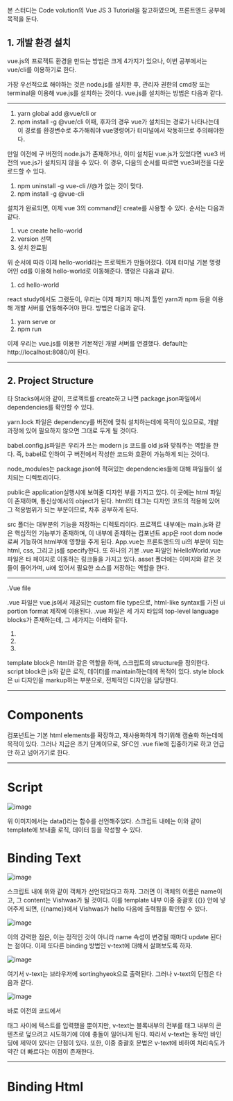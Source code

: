 본 스터디는 Code volution의 Vue JS 3 Tutorial을 참고하였으며, 프론트엔드 공부에 목적을 둔다.

## 1. 개발 환경 설치

vue.js의 프로젝트 환경을 만드는 방법은 크게 4가지가 있으나, 이번 공부에서는 vue/cli를 이용하기로 한다.

가장 우선적으로 해야하는 것은 node.js를 설치한 후, 관리자 권한의 cmd창 또는 terminal을 이용해 vue.js를 설치하는 것이다.
vue.js를 설치하는 방법은 다음과 같다.

---------------------------------------------

1. yarn global add @vue/cli
or
2. npm install -g @vue/cli
이때, 후자의 경우 vue가 설치되는 경로가 나타나는데 이 경로를 환경변수로 추가해줘야 vue명령어가 터미널에서 작동하므로 주의해야한다.

만일 이전에 구 버전의 node.js가 존재하거나, 이미 설치된 vue.js가 있었다면 vue3 버전의 vue.js가 설치되지 않을 수 있다.
이 경우, 다음의 순서를 따르면 vue3버전을 다운로드할 수 있다.
1. npm uninstall -g vue-cli //@가 없는 것이 맞다.
2. npm install -g @vue-cli

설치가 완료되면, 이제 vue 3의 command인 create를 사용할 수 있다.
순서는 다음과 같다.

1. vue create hello-world
2. version 선택
3. 설치 완료됨

위 순서에 따라 이제 hello-world라는 프로젝트가 만들어졌다. 이제 터미널 기본 명령어인 cd를 이용해 hello-world로 이동해준다.
명령은 다음과 같다.

1. cd hello-world

react study에서도 그랬듯이, 우리는 이제 패키지 매니저 툴인 yarn과 npm 등을 이용해 개발 서버를 연동해주어야 한다.
방법은 다음과 같다.

1. yarn serve
or
2. npm run 

이제 우리는 vue.js를 이용한 기본적인 개발 서버를 연결했다.
default는 http://localhost:8080/이 된다.

-------------------------------------------------

## 2. Project Structure
타 Stacks에서와 같이, 프로젝트를 create하고 나면 package.json파일에서 dependencies를 확인할 수 있다.

yarn.lock 파일은 dependency를 버전에 맞춰 설치하는데에 목적이 있으므로, 개발 과정에 있어 필요하지 않으면 그대로 두게 될 것이다.

babel.config.js파일은 우리가 쓰는 modern js 코드를 old js와 맞춰주는 역할을 한다.
즉, babel로 인하여 구 버전에서 작성한 코드와 호환이 가능하게 되는 것이다.

node_modules는 package.json에 적혀있는 dependencies들에 대해 파일들이 설치되는 디렉토리이다.

public은 application실행시에 보여줄 디자인 부를 가지고 있다. 이 곳에는 html 파일이 존재하며, 통신상에서의 object가 된다.
html의 태그는 디자인 코드의 적용에 있어 그 적용범위가 되는 부분이므로, 차후 공부하게 된다.

src 폴더는 대부분의 기능을 저장하는 디렉토리이다.
프로젝트 내부에는 main.js와 같은 핵심적인 기능부가 존재하며, 이 내부에 존재하는 컴포넌트 app은 root dom node로써 기능하여 html부에
영향을 주게 된다.
App.vue는 프론트엔드의 ui의 부분이 되는 html, css, 그리고 js를 specify한다.
또 하나의 기본 .vue 파일인 hHelloWorld.vue파일은 타 페이지로 이동하는 링크들을 가지고 있다.
asset 폴더에는 이미지와 같은 것들이 들어가며, ui에 있어서 필요한 소스를 저장하는 역할을 한다.

---------------------------------------------------------------
.Vue file 

.vue 파일은 vue.js에서 제공되는 custom file type으로, html-like syntax를 가진 ui portion format 제작에 이용된다.
.vue 파일은 세 가지 타입의 top-level language blocks가 존재하는데, 그 세가지는 아래와 같다.

1. <template></template>
2. <script></script>
3. <style></style>

template block은 html과 같은 역할을 하며, 스크립트의 structure을 정의한다.
script block은 js와 같은 로직, 데이터를 maintain하는데에 목적이 있다.
style block은 ui 디자인을 markup하는 부분으로, 전체적인 디자인을 담당한다.

-----------------------------------------------------
# Components
컴포넌트는 기본 html elements를 확장하고, 재사용화하게 하기위해 캡슐화 하는데에 목적이 있다.
그러나 지금은 초기 단계이므로, SFC인 .vue file에 집중하기로 하고 언급만 하고 넘어가기로 한다.

---------------------------------------------------
# Script

![image](https://user-images.githubusercontent.com/80696846/134664408-dccb709b-d5fe-41e6-8571-362b5156f3c4.png)

위 이미지에서는 data()라는 함수를 선언해주었다. 스크립트 내에는 이와 같이 template에 보내줄 로직, 데이터 등을 작성할 수 있다.

# Binding Text

![image](https://user-images.githubusercontent.com/80696846/134759370-d01f5b9c-4c24-4fb5-ac30-79bac7e1491b.png)

스크립트 내에 위와 같이 객체가 선언되었다고 하자. 그러면 이 객체의 이름은 name이고, 그 content는 Vishwas가 될 것이다.
이를 template 내부 이중 중괄호 {{}} 안에 넣어주게 되면, {{name}}에서 Vishwas가 hello 다음에 출력됨을 확인할 수 있다.

![image](https://user-images.githubusercontent.com/80696846/134759409-d8597e71-10be-4058-bdff-a5b0f0385fac.png)

이의 강력한 점은, 이는 정적인 것이 아니라 name 속성이 변경될 때마다 update 된다는 점이다.
이제 또다른 binding 방법인 v-text에 대해서 살펴보도록 하자.

![image](https://user-images.githubusercontent.com/80696846/134759596-553a6d9e-285d-4f25-8200-a0772eb8cf8c.png)

여기서 v-text는 브라우저에 sortinghyeok으로 출력된다. 그러나 v-text의 단점은 다음과 같다.

![image](https://user-images.githubusercontent.com/80696846/134759625-7997c592-c9a9-403e-b86a-c60fcfc9ad55.png)

바로 이전의 코드에서 <div>태그 사이에 텍스트를 입력했을 뿐이지만, v-text는 블록내부의 전부를 태그 내부의 콘텐츠로 덮으려고 시도하기에 이에 충돌이 일어나게 된다. 따라서 v-text는 동적인 바인딩에 제약이 있다는 단점이 있다.
또한, 이중 중괄호 문법은 v-text에 비하여 처리속도가 약간 더 빠르다는 이점이 존재한다.

  ---------------------------------
# Binding Html
